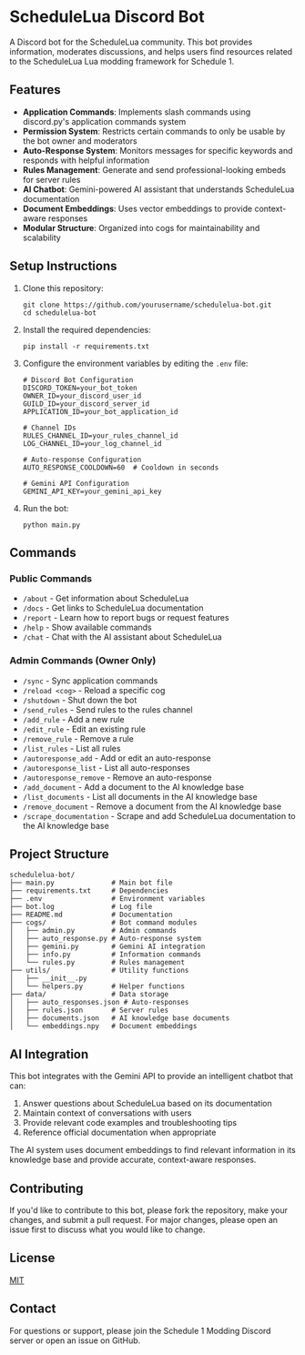 # ScheduleLua Discord Bot

A Discord bot for the ScheduleLua community. This bot provides information, moderates discussions, and helps users find resources related to the ScheduleLua Lua modding framework for Schedule 1.

## Features

- **Application Commands**: Implements slash commands using discord.py's application commands system
- **Permission System**: Restricts certain commands to only be usable by the bot owner and moderators
- **Auto-Response System**: Monitors messages for specific keywords and responds with helpful information
- **Rules Management**: Generate and send professional-looking embeds for server rules
- **AI Chatbot**: Gemini-powered AI assistant that understands ScheduleLua documentation
- **Document Embeddings**: Uses vector embeddings to provide context-aware responses
- **Modular Structure**: Organized into cogs for maintainability and scalability

## Setup Instructions

1. Clone this repository:
   ```
   git clone https://github.com/yourusername/schedulelua-bot.git
   cd schedulelua-bot
   ```

2. Install the required dependencies:
   ```
   pip install -r requirements.txt
   ```

3. Configure the environment variables by editing the `.env` file:
   ```
   # Discord Bot Configuration
   DISCORD_TOKEN=your_bot_token
   OWNER_ID=your_discord_user_id
   GUILD_ID=your_discord_server_id
   APPLICATION_ID=your_bot_application_id

   # Channel IDs
   RULES_CHANNEL_ID=your_rules_channel_id
   LOG_CHANNEL_ID=your_log_channel_id

   # Auto-response Configuration
   AUTO_RESPONSE_COOLDOWN=60  # Cooldown in seconds
   
   # Gemini API Configuration
   GEMINI_API_KEY=your_gemini_api_key
   ```

4. Run the bot:
   ```
   python main.py
   ```

## Commands

### Public Commands

- `/about` - Get information about ScheduleLua
- `/docs` - Get links to ScheduleLua documentation
- `/report` - Learn how to report bugs or request features
- `/help` - Show available commands
- `/chat` - Chat with the AI assistant about ScheduleLua

### Admin Commands (Owner Only)

- `/sync` - Sync application commands
- `/reload <cog>` - Reload a specific cog
- `/shutdown` - Shut down the bot
- `/send_rules` - Send rules to the rules channel
- `/add_rule` - Add a new rule
- `/edit_rule` - Edit an existing rule
- `/remove_rule` - Remove a rule
- `/list_rules` - List all rules
- `/autoresponse_add` - Add or edit an auto-response
- `/autoresponse_list` - List all auto-responses
- `/autoresponse_remove` - Remove an auto-response
- `/add_document` - Add a document to the AI knowledge base
- `/list_documents` - List all documents in the AI knowledge base
- `/remove_document` - Remove a document from the AI knowledge base
- `/scrape_documentation` - Scrape and add ScheduleLua documentation to the AI knowledge base

## Project Structure

```
schedulelua-bot/
├── main.py              # Main bot file
├── requirements.txt     # Dependencies
├── .env                 # Environment variables
├── bot.log              # Log file
├── README.md            # Documentation
├── cogs/                # Bot command modules
│   ├── admin.py         # Admin commands
│   ├── auto_response.py # Auto-response system
│   ├── gemini.py        # Gemini AI integration
│   ├── info.py          # Information commands
│   └── rules.py         # Rules management
├── utils/               # Utility functions
│   ├── __init__.py
│   └── helpers.py       # Helper functions
├── data/                # Data storage
│   ├── auto_responses.json # Auto-responses
│   ├── rules.json       # Server rules
│   ├── documents.json   # AI knowledge base documents
│   └── embeddings.npy   # Document embeddings
```

## AI Integration

This bot integrates with the Gemini API to provide an intelligent chatbot that can:

1. Answer questions about ScheduleLua based on its documentation
2. Maintain context of conversations with users
3. Provide relevant code examples and troubleshooting tips
4. Reference official documentation when appropriate

The AI system uses document embeddings to find relevant information in its knowledge base and provide accurate, context-aware responses.

## Contributing

If you'd like to contribute to this bot, please fork the repository, make your changes, and submit a pull request. For major changes, please open an issue first to discuss what you would like to change.

## License

[MIT](https://choosealicense.com/licenses/mit/)

## Contact

For questions or support, please join the Schedule 1 Modding Discord server or open an issue on GitHub. 
